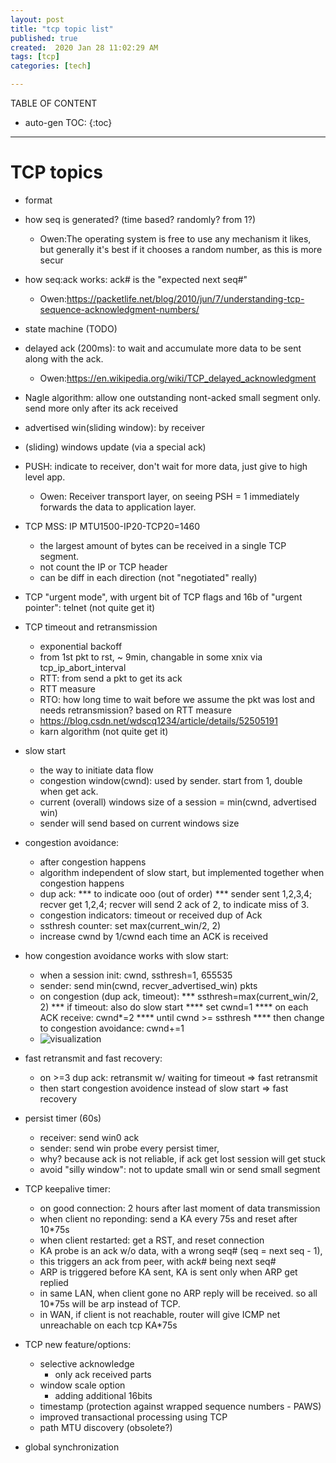 ```yaml
---
layout: post
title: "tcp topic list"
published: true
created:  2020 Jan 28 11:02:29 AM
tags: [tcp]
categories: [tech]

---
```


TABLE OF CONTENT

* auto-gen TOC:
{:toc}

- - -


# TCP topics

* format
* how seq is generated? (time based? randomly? from 1?)
  - Owen:The operating system is free to use any mechanism it likes, but generally it's best if it chooses a random number, as this is more secur
* how seq:ack works: ack# is the "expected next seq#"
  - Owen:https://packetlife.net/blog/2010/jun/7/understanding-tcp-sequence-acknowledgment-numbers/
* state machine (TODO)
* delayed ack (200ms): to wait and accumulate more data to be sent along with the ack.
  - Owen:https://en.wikipedia.org/wiki/TCP_delayed_acknowledgment
* Nagle algorithm: allow one outstanding nont-acked small segment only. send more only after its ack received
* advertised win(sliding window): by receiver
* (sliding) windows update (via a special ack)
* PUSH: indicate to receiver, don't wait for more data, just give to high level app.
  - Owen: Receiver transport layer, on seeing PSH = 1 immediately forwards the data to application layer.
* TCP MSS: IP MTU1500-IP20-TCP20=1460
    - the largest amount of bytes can be received in a single TCP segment. 
    - not count the IP or TCP header
    - can be diff in each direction (not "negotiated" really)
* TCP "urgent mode", with urgent bit of TCP flags and 16b of "urgent pointer": telnet (not quite get it)

* TCP timeout and retransmission
  - exponential backoff
  - from 1st pkt to rst, ~ 9min, changable in some xnix via tcp_ip_abort_interval
  - RTT: from send a pkt to get its ack
  - RTT measure
  - RTO: how long time to wait before we assume the pkt was lost and needs retransmission? based on RTT measure
  - https://blog.csdn.net/wdscq1234/article/details/52505191
  - karn algorithm (not quite get it)

* slow start
    - the way to initiate data flow
    - congestion window(cwnd): used by sender. start from 1, double when get ack. 
    - current (overall) windows size of a session = min(cwnd, advertised win)
    - sender will send based on current windows size

* congestion avoidance:
  - after congestion happens
  - algorithm independent of slow start, but implemented together when congestion happens
  - dup ack: 
    *** to indicate ooo (out of order)
    *** sender sent 1,2,3,4; recver get 1,2,4; recver will send 2 ack of 2, to indicate miss of 3.
  - congestion indicators: timeout or received dup of Ack
  - ssthresh counter: set max(current_win/2, 2)
  - increase cwnd by 1/cwnd each time an ACK is received

* how congestion avoidance works with slow start:
  - when a session init: cwnd, ssthresh=1, 655535
  - sender: send min(cwnd, recver_advertised_win) pkts
  - on congestion (dup ack, timeout): 
    *** ssthresh=max(current_win/2, 2)
    *** if timeout: also do slow start
        **** set cwnd=1
        **** on each ACK receive: cwnd*=2
        **** until cwnd >= ssthresh
        **** then change to congestion avoidance: cwnd+=1
  - ![visualization](https://user-images.githubusercontent.com/2038044/73123679-4e392680-3f60-11ea-8a14-52e48e6368f5.png)

* fast retransmit and fast recovery:
  - on >=3 dup ack: retransmit w/ waiting for timeout     => fast retransmit
  - then start congestion avoidence instead of slow start => fast recovery

* persist timer (60s)
  - receiver: send win0 ack
  - sender: send win probe every persist timer, 
  - why? because ack is not reliable, if ack get lost session will get stuck
  - avoid "silly window": not to update small win or send small segment

* TCP keepalive timer:
  - on good connection: 2 hours after last moment of data transmission
  - when client no reponding: send a KA every 75s and reset after 10*75s
  - when client restarted: get a RST, and reset connection
  - KA probe is an ack w/o data, with a wrong seq# (seq = next seq - 1), 
  - this triggers an ack from peer, with ack# being next seq#
  - ARP is triggered before KA sent, KA is sent only when ARP get replied
  - in same LAN, when client gone no ARP reply will be received. so all 10*75s will be arp instead of TCP.
  - in WAN, if client is not reachable, router will give ICMP net unreachable on each tcp KA*75s

* TCP new feature/options:
  - selective acknowledge
    - only ack received parts
  - window scale option
    - adding additional 16bits
  - timestamp (protection against wrapped sequence numbers - PAWS)
  - improved transactional processing using TCP
  - path MTU discovery (obsolete?)

* global synchronization
